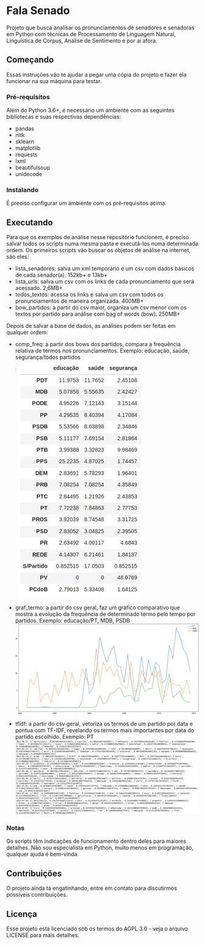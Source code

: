 # Fala Senado

Projeto que busca analisar os pronunciamentos de senadores e senadoras em Python com técnicas de Processamento de Linguagem Natural, Linguística de Corpus, Análise de Sentimento e por aí afora.

## Começando

Essas instruções vão te ajudar a pegar uma cópia do projeto e fazer ela funcionar na sua máquina para testar.

### Pré-requisitos

Além do Python 3.6+, é necessário um ambiente com as seguintes bibliotecas e suas respectivas dependências:
 - pandas
 - nltk
 - sklearn
 - matplotlib
 - requests
 - lxml
 - beautifulsoup
 - unidecode
 
### Instalando

É preciso configurar um ambiente com os pré-requisitos acima.

## Executando

Para que os exemplos de análise nesse repositório funcionem, é preciso salvar todos os scripts numa mesma pasta e executá-los numa determinada ordem. 
Os primeiros scripts vão buscar os objetos de análise na internet, são eles:
 - lista_senadores: salva um xml temporário e um csv com dados básicos de cada senador(a). 152kb+ e 13kb+
 - lista_urls: salva um csv com os links de cada pronunciamento que será acessado. 2,6MB+
 - todos_textos: acessa os links e salva um csv com todos os pronunciamentos de maneira organizada. 400MB+
 - bow_partidos: a partir do csv maior, organiza um csv menor com os textos por partido para análise com bag of words (bow). 250MB+

Depois de salvar a base de dados, as análises podem ser feitas em qualquer ordem:
 - comp_freq: a partir dos bows dos partidos, compara a frequência relativa de termos nos pronunciamentos. 
 Exemplo: educação, saúde, segurança/todos partidos
![exemplo comp_freq](https://github.com/liquera/fala-senado/blob/master/comp_freq.png)

 
 - graf_termo: a partir do csv geral, faz um gráfico comparativo que mostra a evolução da frequência de determinado termo pelo tempo por partidos.
 Exemplo: educação/PT, MDB, PSDB
![exemplo graf_termo](https://github.com/liquera/fala-senado/blob/master/graf_termos.png)

 - tfidf: a partir do csv geral, vetoriza os termos de um partido por data e pontua com TF-IDF, revelando os termos mais importantes por data do partido escolhido.
 Exemplo: PT
![exemplo tfdif](https://github.com/liquera/fala-senado/blob/master/tfidf.png)
 
### Notas

Os scripts têm indicações de funcionamento dentro deles para maiores detalhes.
Não sou especialista em Python, muito menos em programação, qualquer ajuda é bem-vinda.

## Contribuições

O projeto ainda tá engatinhando, entre em contato para discutirmos possíveis contribuições.

## Licença

Esse projeto está licenciado sob os termos do AGPL 3.0 - veja o arquivo LICENSE para mais detalhes.

